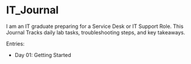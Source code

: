 # IT_Journal
I am an IT graduate preparing for a Service Desk or IT Support Role. This Journal Tracks daily lab tasks, troubleshooting steps, and key takeaways.

Entries:

- Day 01: Getting Started
